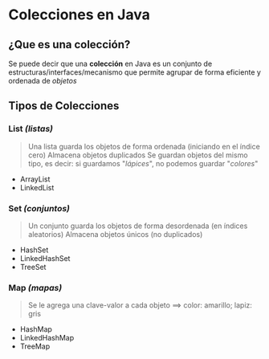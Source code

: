 # Colecciones en Java


## ¿Que es una colección?

Se puede decir que una **colección** en Java es un conjunto de estructuras/interfaces/mecanismo que permite agrupar de forma eficiente y ordenada de *objetos*

## Tipos de Colecciones

### List *(listas)*

> Una lista guarda los objetos de forma ordenada (iniciando en el índice cero)
> Almacena objetos duplicados
> Se guardan objetos del mismo tipo, es decir: si guardamos "*lápices*", no podemos guardar "*colores*"

* ArrayList
* LinkedList


### Set *(conjuntos)*

> Un conjunto guarda los objetos de forma desordenada (en índices aleatorios)
> Almacena objetos únicos (no duplicados)

* HashSet
* LinkedHashSet
* TreeSet


### Map *(mapas)*

> Se le agrega una clave-valor a cada objeto ==> color: amarillo; lapiz: gris

* HashMap
* LinkedHashMap
* TreeMap

